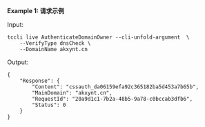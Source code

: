 **Example 1: 请求示例**



Input: 

```
tccli live AuthenticateDomainOwner --cli-unfold-argument  \
    --VerifyType dnsCheck \
    --DomainName akxynt.cn
```

Output: 
```
{
    "Response": {
        "Content": "cssauth_da06159efa92c365182ba5d453a7b65b",
        "MainDomain": "akxynt.cn",
        "RequestId": "20a9d1c1-7b2a-48b5-9a78-c0bccab3dfb6",
        "Status": 0
    }
}
```

